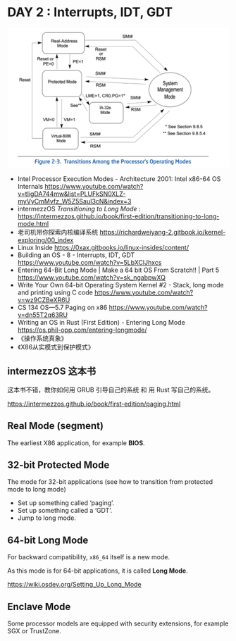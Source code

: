# DAY 2 : Interrupts, IDT, GDT


![](2023-01-10-23-04-12.png)

- Intel Processor Execution Modes - Architecture 2001: Intel x86-64 OS Internals <https://www.youtube.com/watch?v=tIigDA744mw&list=PLUFkSN0XLZ-myVyCmMvfz_W5Z5SauI3cN&index=3>
- intermezzOS *Transitioning to Long Mode* : <https://intermezzos.github.io/book/first-edition/transitioning-to-long-mode.html>
- 老司机带你探索内核编译系统 <https://richardweiyang-2.gitbook.io/kernel-exploring/00_index>
- Linux Inside <https://0xax.gitbooks.io/linux-insides/content/>
- Building an OS - 8 - Interrupts, IDT, GDT <https://www.youtube.com/watch?v=5LbXClJhxcs>
- Entering 64-Bit Long Mode | Make a 64 bit OS From Scratch!! | Part 5 <https://www.youtube.com/watch?v=sk_ngabpwXQ>
- Write Your Own 64-bit Operating System Kernel #2 - Stack, long mode and printing using C code <https://www.youtube.com/watch?v=wz9CZBeXR6U>
- CS 134 OS—5.7 Paging on x86 <https://www.youtube.com/watch?v=dn55T2q63RU>
- Writing an OS in Rust (First Edition) - Entering Long Mode <https://os.phil-opp.com/entering-longmode/>
- 《操作系统真象》
- 《X86从实模式到保护模式》

## intermezzOS 这本书

这本书不错，教你如何用 GRUB 引导自己的系统 和 用 Rust 写自己的系统。

<https://intermezzos.github.io/book/first-edition/paging.html>


## Real Mode (segment)

The earliest X86 application, for example **BIOS**. 

## 32-bit Protected Mode 

The mode for 32-bit applications (see how to transition from protected mode to long mode)

- Set up something called ‘paging’.
- Set up something called a ‘GDT’.
- Jump to long mode.

## 64-bit Long Mode 

For backward compatibility, `x86_64` itself is a new mode. 

As this mode is for 64-bit applications, it is called **Long Mode**. 

<https://wiki.osdev.org/Setting_Up_Long_Mode>


## Enclave Mode 

Some processor models are equipped with security extensions, for example SGX or TrustZone. 



